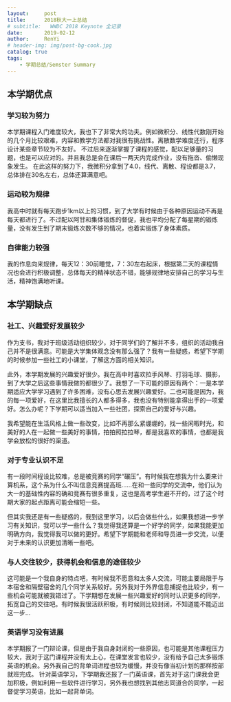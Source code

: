```yaml
---
layout:     post
title:      2018秋大一上总结
# subtitle:   WWDC 2018 Keynote 全记录
date:       2019-02-12
author:     RenYi
# header-img: img/post-bg-cook.jpg
catalog: true
tags:
    - 学期总结/Semster Summary
---
```


## 本学期优点

### 学习较为努力
本学期课程入门难度较大，我也下了非常大的功夫。例如微积分、线性代数刚开始的几个月比较艰难，内容和教学方法都对我很有挑战性。离散数学难度还行，程序设计某些章节较为不友好。
不过后来逐渐掌握了课程的感觉，配以足够量的习题，也是可以应对的。并且我总是会在课后一两天内完成作业，没有拖沓、偷懒现象发生。
在此这样的努力下，我微积分拿到了4.0，线代、离散、程设都是3.7，总体排在30名左右，总体还算满意吧。

### 运动较为规律
我高中时就有每天跑步1km以上的习惯，到了大学有时候由于各种原因运动不再是每天都进行了。不过配以阿甘和集体锻炼的督促，我也平均分配了每星期的锻炼量，没有发生到了期末锻炼次数不够的情况，也着实锻炼了身体素质。

### 自律能力较强
我的作息向来规律，每天12：30前睡觉，7：30左右起床，根据第二天的课程情况也会进行积极调整，总体每天的精神状态不错，能够规律地安排自己的学习与生活，精神饱满地听课。


## 本学期缺点

### 社工、兴趣爱好发展较少
作为支书，我对于班级活动组织较少，对于同学们的了解并不多，组织的活动我自己并不是很满意。可能是大学集体观念没有那么强了？我有一些疑惑，希望下学期的时候参加一些社工的小课堂，了解这方面的相关知识。

此外，本学期发展的兴趣爱好很少。我在高中时喜欢拉手风琴、打羽毛球、摄影，到了大学之后这些事情我做的都很少了。我想了一下可能的原因有两个：一是本学期适应大学学习遇到了许多困难，没有心思去发展兴趣爱好。二也可能是因为，我的每一项爱好，在这里比我擅长的人都多得多，我也没有特别能拿得出手的一项爱好。怎么办呢？下学期可以适当加入一些社团，探索自己的爱好与兴趣。

我希望能在生活风格上做一些改变，比如不再那么紧绷绷的，找一些闲暇时光，和美好的人在一起做一些美好的事情，拍拍照拉拉琴，都是我喜欢的事情，也都是我学会放松的很好的渠道。

### 对于专业认识不足
有一段时间程设比较难，总是被竞赛的同学“碾压”。有时候我在想我为什么要来计算机系，这个系为什么不叫信息竞赛提高班……在和一些同学的交流中，他们认为大一的基础性内容的确和竞赛有很多重复，这也是高考学生避不开的，过了这个时期大家的起点距离可能会缩短一些。

但其实我还是有一些疑惑的，我到这里学习，以后会做些什么，如果我想进一步学习有关知识，我可以学一些什么？我觉得我还算是一个好学的同学，如果我能更加明确方向，我觉得我可以做的更好。希望下学期能和老师和导员进一步交流，以便对于未来的认识更加清晰一些吧。

### 与人交往较少，获得机会和信息的途径较少
这可能是一个我自身的特点吧，有时候我不愿意和太多人交流，可能主要局限于与本宿舍和隔壁宿舍的几个同学关系较好。另外我对于外界信息捕捉也比较少，有一些机会可能就被我错过了。下学期想在发展一些兴趣爱好的同时认识更多的同学，拓宽自己的交往吧。有时候我很活跃积极，有时候则比较封闭，不知道能不能迈出这一步…

### 英语学习没有进展
本学期报了一门辩论课，但是由于我自身封闭的一些原因，也可能是其他课程压力较大，我对于这门课程并没有太上心，在课堂发言也较少，没有给予自己太多锻炼英语的机会。另外我自己的背单词进程也较为缓慢，并没有像当初计划的那样按部就班完成。
针对英语学习，下学期我还报了一门英语课，首先对于这门课我会更加积极，例如利用一些软件进行学习，另外我也想找到其他志同道合的同学，一起督促学习英语，比如一起背单词。


